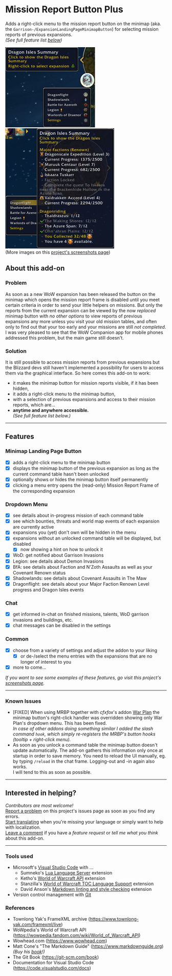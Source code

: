 # Mission Report Button Plus

Adds a right-click menu to the mission report button on the minimap (aka. the `Garrison-/ExpansionLandingPageMinimapButton`) for selecting mission reports of previous expansions.  
*(See full feature list [below](#features))*  
  
<!-- ![Button tooltip and right-click menu with expansion names](.screenshots/mbrp_tooltip-dropdown.jpg "Right-click on the Kyrian mission report button on the minimap opens the menu.")
![The right-click menu with in-progress mission infos](.screenshots/mbrp_dropdown_bfa-missioncount.jpg "Mouse-over a menu entry shows details about running missions.")   -->
  
![Button tooltip and right-click menu with expansion names](.screenshots/mbrp_tooltip-dropdown_df-winter.jpg "Button tooltip and right-click menu with expansion names")
![Button tooltip and right-click menu with expansion names](.screenshots/mrbp_menu-tooltip_df-summary.jpg "The MRBP Dragon Isles Summary tooltip")  
(More images on this [project's screenshots page](https://www.curseforge.com/wow/addons/mission-report-button-plus/screenshots))  

## About this add-on

### Problem

As soon as a new WoW expansion has been released the button on the minimap which opens the mission report frame is disabled until you meet certain criteria in order to send your little helpers on missions. But only the reports from the current expansion can be viewed by the now *replaced* minimap button with *no other options* to view reports of previous expansions any more unless you visit your old mission tables, and often only to find out that your too early and your missions are still *not completed*.  
I was very pleased to see that the WoW Companion app for mobile phones addressed this problem, but the main game still doesn't.

### Solution

It is still possible to access mission reports from previous expansions but the Blizzard devs still haven't implemented a possibility for users to access them via the graphical interface. So here comes this add-on to work:

+ it makes the minimap button for mission reports visible, if it has been hidden,  
+ it adds a right-click menu to the minimap button,  
+ with a selection of previous expansions and access to their mission reports, which are...  
+ **anytime and anywhere accessible.**  
*(See full feature list below.)*  

----

## Features

### Minimap Landing Page Button

+ [x] adds a right-click menu to the minimap button
+ [x] displays the minimap button of the previous expansion as long as the current command table hasn't been unlocked
+ [x] optionally shows or hides the minimap button itself permanently
+ [x] clicking a menu entry opens the (read-only) Mission Report Frame of the corresponding expansion

### Dropdown Menu

+ [x] see details about in-progress mission of each command table
+ [x] see which bounties, threats and world map events of each expansion are currently active
+ [x] expansions you (yet) don't own will be hidden in the menu
+ [x] expansions without an unlocked command table will be displayed, but disabled
  + [x] now showing a hint on how to unlock it
+ [x] WoD: get notified about Garrison Invasions
+ [x] Legion: see details about Demon Invasions
+ [x] BfA: see details about Faction and N'Zoth Assaults as well as your Covenant Renown status
+ [x] Shadowlands: see details about Covenant Assaults in The Maw
+ [x] Dragonflight: see details about your Major Faction Renown Level progress and Dragon Isles events

### Chat

+ [x] get informed in-chat on finished missions, talents, WoD garrison invasions and buildings, etc.
+ [x] chat messages can be disabled in the settings

### Common

+ [x] choose from a variety of settings and adjust the addon to your liking
  + [x] or de-/select the menu entries with the expansions that are no longer of interest to you
+ [x] more to come...
  
*If you want to see some examples of these features, go visit this project's [screenshots page](https://www.curseforge.com/wow/addons/mission-report-button-plus/screenshots).*  

----

### Known Issues

+ [FIXED] When using MRBP together with *cfxfox*'s addon [War Plan](https://beta.curseforge.com/wow/addons/war-plan) the minimap button's right-click handler was overridden showing only War Plan's dropdown menu. This has been fixed.  
*In case of other addons doing something similar I added the slash command `hook`, which simply re-registers the MRBP's button hooks (tooltip + right-click menu).*
+ As soon as you unlock a command table the minimap button doesn't update automatically. The add-on gathers this information only once at startup in order to save memory. You need to reload the UI manually, eg. by typing `/reload` in the chat frame. Logging-out and -in again also works.  
  I will tend to this as soon as possible.

----

## Interested in helping?

*Contributors are most welcome!*  
[Report a problem](https://github.com/erglo/mission-report-button-plus/issues) on this project's issues page as soon as you find any errors.  
[Start translating](https://www.curseforge.com/wow/addons/mission-report-button-plus/localization) when you're missing your language or simply want to help with localization.  
[Leave a comment](https://www.curseforge.com/wow/addons/mission-report-button-plus#comments) if you have a *feature request* or *tell me what you think* about this add-on.

----

### Tools used

+ Microsoft's [Visual Studio Code](https://code.visualstudio.com) with ...  
  + Sumneko's [Lua Language Server](https://github.com/LuaLS/lua-language-server) extension  
  + Ketho's [World of Warcraft API](https://github.com/Ketho/vscode-wow-api) extension  
  + Stanzilla's [World of Warcraft TOC Language Support](https://github.com/Stanzilla/vscode-wow-toc) extension  
  + David Anson's [Markdown linting and style checking](https://github.com/DavidAnson/vscode-markdownlint) extension  
+ Version control management with [Git](https://git-scm.com)

### References

+ Townlong Yak's FrameXML archive (<https://www.townlong-yak.com/framexml/live>)
+ WoWpedia's World of Warcraft API (<https://wowpedia.fandom.com/wiki/World_of_Warcraft_API>)
+ Wowhead.com (<https://www.wowhead.com>)
+ Matt Cone's "The Markdown Guide" (<https://www.markdownguide.org>)
  *(Buy his [book](https://www.markdownguide.org/book)!)*
+ The Git Book (<https://git-scm.com/book>)
+ Documentation for Visual Studio Code (<https://code.visualstudio.com/docs>)
